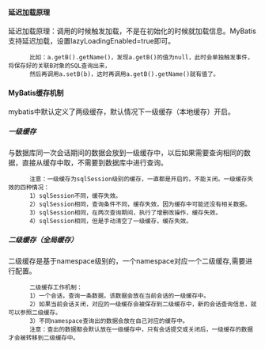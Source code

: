 #### 延迟加载原理
延迟加载原理：调用的时候触发加载，不是在初始化的时候就加载信息。MyBatis支持延迟加载，设置lazyLoadingEnabled=true即可。
          
          比如：a.getB().getName()，发现a.getB()的值为null，此时会单独触发事件，将保存好的关联B对象的SQL查询出来，
          然后再调用a.setB(b)，这时再调用a.getB().getName()就有值了。
#### MyBatis缓存机制
mybatis中默认定义了两级缓存，默认情况下一级缓存（本地缓存）开启。
##### 一级缓存
与数据库同一次会话期间的数据会放到一级缓存中，以后如果需要查询相同的数据，直接从缓存中取，不需要到数据库中进行查询。          
          
          注意：一级缓存为sqlSession级别的缓存，一直都是开启的，不能关闭。一级缓存失效的四种情况：
          1）sqlSession不同，缓存失效。
          2）sqlSession相同，查询条件不同，缓存失效，因为缓存中可能还没有相关数据。
          3）sqlSession相同，在两次查询期间，执行了增删改操作，缓存失效。
          4）sqlSession相同，但是手动清空了一级缓存，缓存失效。
##### 二级缓存（全局缓存）
二级缓存是基于namespace级别的，一个namespace对应一个二级缓存,需要进行配置。

          二级缓存工作机制：
          1）一个会话，查询一条数据，该数据会放在当前会话的一级缓存中。
          2）如果当前会话关闭，对应的一级缓存会被保存到二级缓存中，新的会话查询信息，就可以参照二级缓存。
          3）不同namespace查询出的数据会放在自己对应的缓存中。
          注意：查出的数据都会默认放在一级缓存中，只有会话提交或关闭后，一级缓存的数据才会被转移到二级缓存中。
